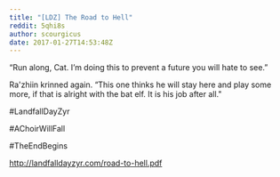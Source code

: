 ```yaml
---
title: "[LDZ] The Road to Hell"
reddit: 5qhi8s
author: scourgicus
date: 2017-01-27T14:53:48Z
---
```


“Run along, Cat. I’m doing this to prevent a future you will
hate to see.”

Ra'zhiin krinned again. “This one thinks he will stay here and play some more, if that is alright with the bat elf. It is his job after all."

 #LandfallDayZyr

 #AChoirWillFall

 #TheEndBegins

http://landfalldayzyr.com/road-to-hell.pdf
